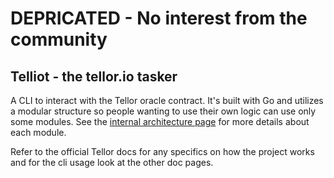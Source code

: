 # DEPRICATED - No interest from the community

## Telliot - the tellor.io tasker

A CLI to interact with the Tellor oracle contract. It's built with Go and utilizes a modular structure so people wanting to use their own logic can use only some modules. See the [internal architecture page](internal-architecture.md) for more details about each module.

Refer to the official Tellor docs for any specifics on how the project works and for the cli usage look at the other doc pages.

